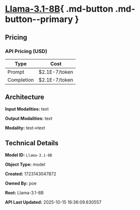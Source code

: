 # [Llama-3.1-8B](https://poe.com/Llama-3.1-8B){ .md-button .md-button--primary }

## Pricing

### API Pricing (USD)

| Type | Cost |
|------|------|
| Prompt | $2.1E-7/token |
| Completion | $2.1E-7/token |

## Architecture

**Input Modalities:** text

**Output Modalities:** text

**Modality:** text->text


## Technical Details

**Model ID:** `Llama-3.1-8B`

**Object Type:** model

**Created:** 1723143047872

**Owned By:** poe

**Root:** Llama-3.1-8B

**API Last Updated:** 2025-10-15 16:36:09.630557
